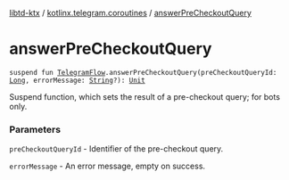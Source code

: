 [libtd-ktx](../index.md) / [kotlinx.telegram.coroutines](index.md) / [answerPreCheckoutQuery](./answer-pre-checkout-query.md)

# answerPreCheckoutQuery

`suspend fun `[`TelegramFlow`](../kotlinx.telegram.core/-telegram-flow/index.md)`.answerPreCheckoutQuery(preCheckoutQueryId: `[`Long`](https://kotlinlang.org/api/latest/jvm/stdlib/kotlin/-long/index.html)`, errorMessage: `[`String`](https://kotlinlang.org/api/latest/jvm/stdlib/kotlin/-string/index.html)`?): `[`Unit`](https://kotlinlang.org/api/latest/jvm/stdlib/kotlin/-unit/index.html)

Suspend function, which sets the result of a pre-checkout query; for bots only.

### Parameters

`preCheckoutQueryId` - Identifier of the pre-checkout query.

`errorMessage` - An error message, empty on success.